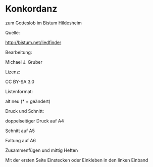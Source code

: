 Konkordanz
==========

zum Gotteslob im
Bistum Hildesheim

Quelle:

http://bistum.net/liedfinder


Bearbeitung:

Michael J. Gruber


Lizenz:

CC BY-SA 3.0





Listenformat:

alt	neu
	(* = geändert)


Druck und Schnitt:

doppelseitiger Druck auf A4

Schnitt auf A5

Faltung auf A6

Zusammenfügen und mittig Heften

Mit der ersten Seite
Einstecken oder Einkleben
in den linken Einband

